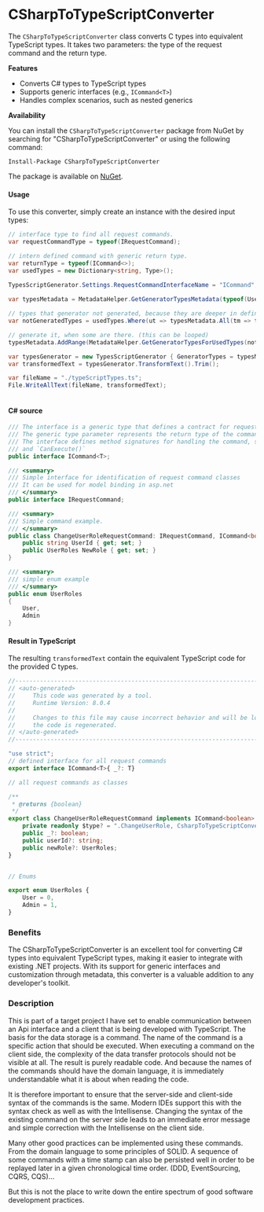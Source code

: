 ﻿﻿﻿CSharpToTypeScriptConverter
=============================

The `CSharpToTypeScriptConverter` class converts C types into equivalent TypeScript types. It takes two parameters: the type of the request command and the return type.

**Features**

* Converts C# types to TypeScript types
* Supports generic interfaces (e.g., `ICommand<T>`)
* Handles complex scenarios, such as nested generics

**Availability**

You can install the `CSharpToTypeScriptConverter` package from NuGet by searching for "CSharpToTypeScriptConverter" or using the following command:


```
Install-Package CSharpToTypeScriptConverter
```


The package is available on [NuGet]((https://www.nuget.org/packages/TypeScriptRequestCommandsGenerator/0.8.1)).

#### Usage
To use this converter, simply create an instance with the desired input types:

```csharp
// interface type to find all request commands.
var requestCommandType = typeof(IRequestCommand);

// intern defined command with generic return type. 
var returnType = typeof(ICommand<>);
var usedTypes = new Dictionary<string, Type>();

TypesScriptGenerator.Settings.RequestCommandInterfaceName = "ICommand";
            
var typesMetadata = MetadataHelper.GetGeneratorTypesMetadata(typeof(UserRoles).Assembly.ExportedTypes, requestCommandType, returnType, usedTypes);

// types that generator not generated, because they are deeper in definition
var notGeneratedTypes = usedTypes.Where(ut => typesMetadata.All(tm => tm.Name != ut.Key)).ToDictionary();

// generate it, when some are there. (this can be looped)
typesMetadata.AddRange(MetadataHelper.GetGeneratorTypesForUsedTypes(notGeneratedTypes));

var typesGenerator = new TypesScriptGenerator { GeneratorTypes = typesMetadata.ToArray() };
var transformedText = typesGenerator.TransformText().Trim();

var fileName = "./typeScriptTypes.ts";
File.WriteAllText(fileName, transformedText);
           
```

#### C# source
```csharp
/// The interface is a generic type that defines a contract for request commands.
/// The generic type parameter represents the return type of the command.
/// The interface defines method signatures for handling the command, such as `Execute()`
/// and `CanExecute()`
public interface ICommand<T>;

/// <summary>
/// Simple interface for identification of request command classes
/// It can be used for model binding in asp.net
/// </summary>
public interface IRequestCommand;

/// <summary>
/// Simple command example.
/// </summary>
public class ChangeUserRoleRequestCommand: IRequestCommand, ICommand<bool>{
    public string UserId { get; set; }
    public UserRoles NewRole { get; set; }
}

/// <summary>
/// simple enum example
/// </summary>
public enum UserRoles
{
    User,
    Admin
}
```
#### Result in TypeScript
The resulting `transformedText` contain the equivalent TypeScript code for the provided C types.
```Typescript
//------------------------------------------------------------------------------
// <auto-generated>
//     This code was generated by a tool.
//     Runtime Version: 8.0.4
//
//     Changes to this file may cause incorrect behavior and will be lost if
//     the code is regenerated.
// </auto-generated>
//------------------------------------------------------------------------------

"use strict";
// defined interface for all request commands
export interface ICommand<T>{ _?: T}

// all request commands as classes

/**
 * @returns {boolean}
 */
export class ChangeUserRoleRequestCommand implements ICommand<boolean> {
    private readonly $type? = ".ChangeUserRole, CsharpToTypeScriptConverter.Tests";
    public _?: boolean;
    public userId?: string;
    public newRole?: UserRoles;
}


// Enums

export enum UserRoles {
    User = 0,
    Admin = 1,
}

```


### Benefits
The CSharpToTypeScriptConverter is an excellent tool for converting C# types into equivalent TypeScript types, making it easier to integrate with existing .NET projects. With its support for generic interfaces and customization through metadata, this converter is a valuable addition to any developer's toolkit.

### Description
This is part of a target project I have set to enable communication between an Api interface and a client that is being developed with TypeScript.
The basis for the data storage is a command. The name of the command is a specific action that should be executed.
When executing a command on the client side, the complexity of the data transfer protocols should not be visible at all.
The result is purely readable code. And because the names
of the commands should have the domain language, it is immediately understandable what it is about when reading the code.

It is therefore important to ensure that the server-side and client-side syntax of the commands is the same.
Modern IDEs support this with the syntax check as well as with the Intellisense.
Changing the syntax of the existing command on the server side leads to an immediate error message and simple correction with the Intellisense on the client side.


Many other good practices can be implemented using these commands.
From the domain language to some principles of SOLID. A sequence of some commands with a time stamp can also be 
persisted well in order to be replayed later in a given chronological time order. (DDD, EventSourcing, CQRS, CQS)...

But this is not the place to write down the entire spectrum of good software development practices.
